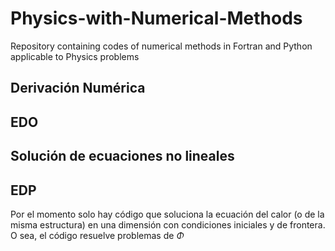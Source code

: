 # Physics-with-Numerical-Methods
Repository containing codes of numerical methods in Fortran and Python applicable to Physics problems
## Derivación Numérica
## EDO
## Solución de ecuaciones no lineales

## EDP
Por el momento solo hay código que soluciona la ecuación del calor (o de la misma estructura) en una dimensión con condiciones iniciales y de frontera.
  O sea, el código resuelve problemas de $\Phi$
